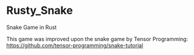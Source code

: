 # Rusty_Snake
Snake Game in Rust

This game was improved upon the snake game by Tensor Programming: https://github.com/tensor-programming/snake-tutorial
